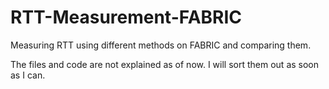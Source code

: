 # RTT-Measurement-FABRIC
Measuring RTT using different methods on FABRIC and comparing them.

The files and code are not explained as of now. I will sort them out as soon as I can.
